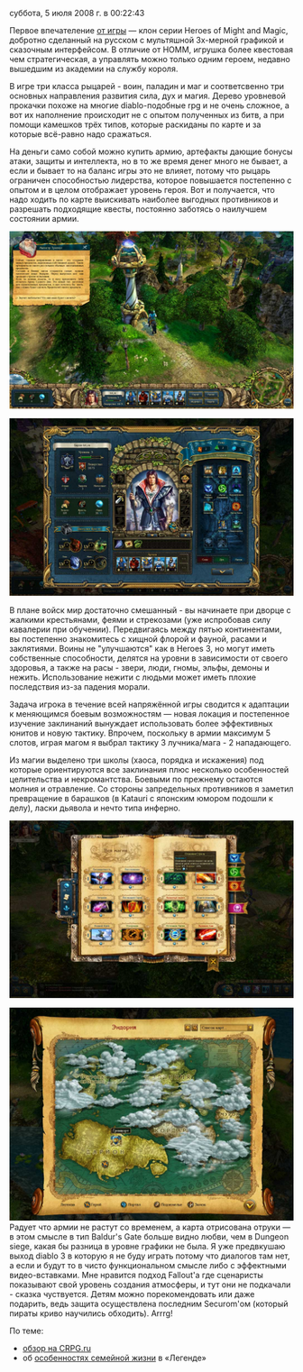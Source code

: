 суббота, 5 июля 2008 г. в 00:22:43

Первое впечателение [от игры](http://www.kingsbounty.ru/) — клон серии Heroes of Might and Magic, добротно сделанный на русском с мультяшной 3х-мерной графикой и сказочным интерфейсом. В отличие от HOMM, игрушка более квестовая чем стратегическая, а управлять можно только одним героем, недавно вышедшим из академии на службу короля.

В игре три класса рыцарей - воин, паладин и маг и соответсвенно три основных направления развития сила, дух и магия. Дерево уровневой прокачки похоже на многие diablo-подобные rpg и не очень сложное, а вот их наполнение происходит не с опытом полученных из битв, а при помощи камешков трёх типов, которые раскиданы по карте и за которые всё-равно надо сражаться.

На деньги само собой можно купить армию, артефакты дающие бонусы атаки, защиты и интеллекта, но в то же время денег много не бывает, а если и бывает то на баланс игры это не влияет, потому что рыцарь ограничен способностью лидерства, которое повышается постепенно с опытом и в целом отображает уровень героя. Вот и получается, что надо ходить по карте выискивать наиболее выгодных противников и разрешать подходящие квесты, постоянно заботясь о наилучшем состоянии армии.

![](img/screen_080704_001.jpg)

![](img/screen_080704_006.jpg)

В плане войск мир достаточно смешанный - вы начинаете при дворце с жалкими крестьянами, феями и стрекозами (уже испробовав силу кавалерии при обучении). Передвигаясь между пятью континентами, вы постепенно знакомитесь с хищной флорой и фауной, расами и заклятиями. Воины не "улучшаются" как в Heroes 3, но могут иметь собственные способности, делятся на уровни в зависимости от своего здоровья, а также на расы - звери, люди, гномы, эльфы, демоны и нежить. Использование нежити с людьми может иметь плохие последствия из-за падения морали.

Задача игрока в течение всей напряжённой игры сводится к адаптации к меняющимся боевым возможностям — новая локация и постепенное изучение заклинаний вынуждает использовать более эффективных юнитов и новую тактику. Впрочем, поскольку в армии максимум 5 слотов, играя магом я выбрал тактику 3 лучника/мага - 2 нападающего.

Из магии выделено три школы (хаоса, порядка и искажения) под которые ориентируются все заклинания плюс несколько особенностей целительства и некромантства. Боевыми по прежнему остаются молния и отравление. Со стороны запредельных противников я заметил превращение в барашков (в Katauri с японским юмором подошли к делу), ласки дьявола и нечто типа инферно.

![](img/screen_080704_007.jpg)

![](img/screen_080704_008.jpg)
Радует что армии не растут со временем, а карта отрисована отруки — в этом смысле в тип Baldur's Gate больше видно любви, чем в Dungeon siege, какая бы разница в уровне графики не была. Я уже предвкушаю выход diablo 3 в которую я не буду играть потому что диалогов там нет, а если и будут то в чисто функциональном смысле либо с эффектными видео-вставками. Мне нравится подход Fallout'а где сценаристы показывают свой уровень создания атмосферы, и тут они не подкачали - сказка чуствуется. Детям можно порекомендовать или даже подарить, ведь защита осуществлена последним Securom'ом (который пираты криво научились обходить). Arrrg!

По теме:

- [обзор на CRPG.ru](http://www.crpg.ru/sections.php?op=viewarticle&artid=2287)
- об [особенностях семейной жизни](http://soul-n-music.livejournal.com/62770.html) в «Легенде»